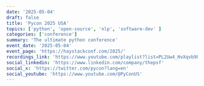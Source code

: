 ```yaml
---
date: '2025-05-04'
draft: false
title: 'Pycon 2025 USA'
topics: ['python', 'open-source', 'nlp', 'software-dev' ]
categories: ['conference']
summary: 'The ultimate python conference'
event_date: '2025-05-04'
event_page: 'https://haystackconf.com/2025/'
recordings_link: 'https://www.youtube.com/playlist?list=PL2Uw4_HvXqvb98mQjN0-rYQjdDxJ_hcrs'
social_linkedin: 'https://www.linkedin.com/company/thepsf'
social_x: 'https://twitter.com/pycon?lang=en'
social_youtube: 'https://www.youtube.com/@PyConUS'
---
```



